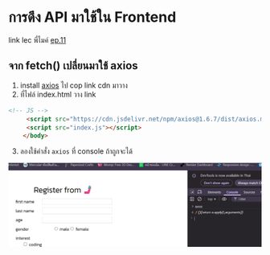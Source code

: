 # การดึง API มาใช้ใน Frontend
link lec พี่ไมค์ [ep.11](https://docs.mikelopster.dev/c/web101/chapter-11/intro)

## จาก fetch() เปลี่ยนมาใช้ axios
1. install [axios](https://www.npmjs.com/package/axios#cdn) ไป cop link cdn มาวาง
2. ที่ไฟล์ index.html วาง link
```html
<!-- JS -->
     <script src="https://cdn.jsdelivr.net/npm/axios@1.6.7/dist/axios.min.js"></script> //cdn
     <script src="index.js"></script>
    </body>
```
3. ลองใช้คำสั่ง ```axios``` ที่ console ถ้าถูกจะได้

![alt text](./img/axios.png)
